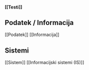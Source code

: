 #### [[Testi]]
## Podatek / Informacija
[[Podatek]]
[[Informacija]]

## Sistemi
[[Sistem]]
[[Informacijski sistemi (IS)]]

